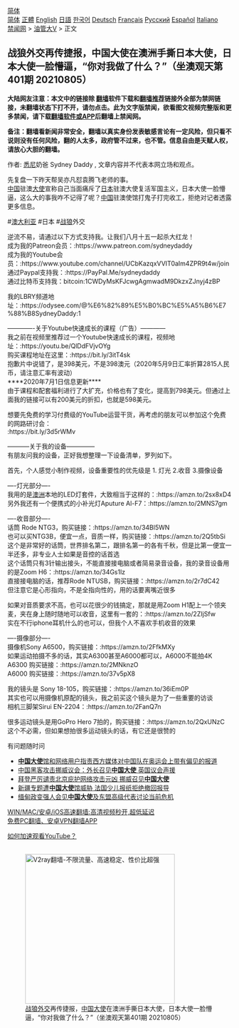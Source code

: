  <!-- 面包屑导航 --> <div class="breadcrumb"><!-- GTranslate: https://gtranslate.io/ -->  <div class="switcher notranslate">  <div class="selected">  <a href="#" onclick="return false;"> 简体</a>  </div>  <div class="option">  <a href="https://www.bannedbook.org" onclick="doGTranslate('zh-CN|zh-CN');jQuery('div.switcher div.selected a').html(jQuery(this).html());return false;" title="简体中文" class="nturl selected"> 简体</a>  <a href="https://www.bannedbook.org/zh-tw/" onclick="doGTranslate('zh-CN|zh-TW');jQuery('div.switcher div.selected a').html(jQuery(this).html());return false;" title="繁體中文" class="nturl"> 正體</a>  <a href="https://www.bannedbook.org/en/" onclick="doGTranslate('zh-CN|en');jQuery('div.switcher div.selected a').html(jQuery(this).html());return false;" title="English" class="nturl"> English</a>  <a href="https://www.bannedbook.org/ja/" onclick="doGTranslate('zh-CN|ja');jQuery('div.switcher div.selected a').html(jQuery(this).html());return false;" title="日本語" class="nturl"> 日語</a>  <a href="https://www.bannedbook.org/ko/" onclick="doGTranslate('zh-CN|ko');jQuery('div.switcher div.selected a').html(jQuery(this).html());return false;" title="한국어" class="nturl"> 한국어</a>  <a href="https://www.bannedbook.org/de/" onclick="doGTranslate('zh-CN|de');jQuery('div.switcher div.selected a').html(jQuery(this).html());return false;" title="Deutsch" class="nturl"> Deutsch</a>  <a href="https://www.bannedbook.org/fr/" onclick="doGTranslate('zh-CN|fr');jQuery('div.switcher div.selected a').html(jQuery(this).html());return false;" title="Français" class="nturl"> Français</a>  <a href="https://www.bannedbook.org/ru/" onclick="doGTranslate('zh-CN|ru');jQuery('div.switcher div.selected a').html(jQuery(this).html());return false;" title="Русский" class="nturl"> Русский</a>  <a href="https://www.bannedbook.org/es/" onclick="doGTranslate('zh-CN|es');jQuery('div.switcher div.selected a').html(jQuery(this).html());return false;" title="Español" class="nturl"> Español</a>  <a href="https://www.bannedbook.org/it/" onclick="doGTranslate('zh-CN|it');jQuery('div.switcher div.selected a').html(jQuery(this).html());return false;" title="Italiano" class="nturl"> Italiano</a>  </div>  </div>      <div class='breadcrumb-sub'><!-- Breadcrumb NavXT 6.3.0 --> <a href="https://www.bannedbook.org/" class="home">禁闻网</a> &gt; <a href="https://www.bannedbook.org/bnews/sohnews/" class="category">油管大V</a> &gt; 正文</div></div><h2>战狼外交再传捷报，中国大使在澳洲手撕日本大使，日本大使一脸懵逼，“你对我做了什么？”（坐澳观天第401期 20210805）</h2> <p class="notice"><b>大陆网友注意：本文中的链接除 <a href="https://github.com/bannedbook/fanqiang" >翻墙</a>软件下载和<a href="https://github.com/killgcd/justmysocks/blob/master/README.md">翻墙推荐</a>链接外全部为禁网链接，未翻墙状态下打不开，请勿点击。此为文字版禁闻，欲看图文视频完整版和更多禁闻，请下载<a href="https://github.com/bannedbook/fanqiang">翻墙软件或APP</a>后翻墙上禁闻网。</p><p>备注：翻墙看新闻非常安全，翻墙以真实身份发表敏感言论有一定风险，但只看不说则没有任何风险，翻的人太多，政府管不过来，也不管。信息自由是天赋人权，请放心大胆的翻墙。</b></p>  <div class="entry"> <p>作者: <a href="https://www.bannedbook.org/bnews/tag/%e6%82%89%e5%b0%bc/" class="st_tag internal_tag" rel="tag" title="标签 悉尼 下的日志">悉尼</a>奶爸 Sydney Daddy , 文章内容并不代表本网立场和观点。</p> <figure></figure> <p>先复盘一下昨天帮吴亦凡怼袁腾飞老师的事。<br /> <span class='wp_keywordlink_affiliate'><a href="https://www.bannedbook.org/" title="中国" target="_blank">中国</a></span>驻澳<a href="https://www.bannedbook.org/bnews/tag/%E5%A4%A7%E4%BD%BF/" class="st_tag internal_tag" rel="tag" title="标签 大使 下的日志">大使</a>宣称自己当面痛斥了<a href="https://www.bannedbook.org/bnews/tag/%e6%97%a5%e6%9c%ac/" class="st_tag internal_tag" rel="tag" title="标签 日本 下的日志">日本</a>驻澳大使复活军国主义，日本大使一脸懵逼，这么大的事我咋不记得了呢？<a href="https://www.bannedbook.org/bnews/tag/%E4%B8%AD%E5%9B%BD/" class="st_tag internal_tag" rel="tag" title="标签 中国 下的日志">中国</a>驻澳使馆打鬼子打完收工，拒绝对记者透露更多信息。</p> <p>#<a href="https://www.bannedbook.org/bnews/tag/%e6%be%b3%e5%a4%a7%e5%88%a9%e4%ba%9a/" class="st_tag internal_tag" rel="tag" title="标签 澳大利亚 下的日志">澳大利亚</a> #日本 #<a href="https://www.bannedbook.org/bnews/tag/%E6%88%98%E7%8B%BC/" class="st_tag internal_tag" rel="tag" title="标签 战狼 下的日志">战狼</a>外交</p> <p>逆流不易，请通过以下方式支持我。让我们八月十五一起杀大红龙！<br /> 成为我的Patreon会员：:https://www.patreon.com/sydneydaddy<br /> 成为我的Youtube会员：:https://www.youtube.com/channel/UCbKazqxVVIT0aIm4ZPR9t4w/join<br /> 通过Paypal支持我：:https://PayPal.Me/sydneydaddy<br /> 通过比特币支持我：bitcoin:1CWDyMsKFJcwgAgmwadM9DkzxZJnyj4zBP</p>  <p>我的LBRY频道地址：:https://odysee.com/@%E6%82%89%E5%B0%BC%E5%A5%B6%E7%88%B8SydneyDaddy:1</p> <p>&#8212;&#8212;&#8212;&#8212;-关于Youtube快速成长的课程（广告）&#8212;&#8212;&#8212;&#8212;<br /> 我之前在视频里推荐过一个Youtube快速成长的课程，视频地址：:https://youtu.be/QlDdFVjvOYg<br /> 购买课程地址在这里：:https://bit.ly/3itT4sk<br /> 抱歉片中说错了，是398美元，不是398澳元（2020年5月9日汇率折算2815人民币，请注意汇率有波动）<br /> ****2020年7月1日信息更新****<br /> 由于课程和配套福利进行了大扩充，价格也有了变化，提高到798美元。但通过上面我的链接可以有200美元的折扣，也就是598美元。</p> <p>想要先免费的学习付费级的YouTube运营干货，再考虑的朋友可以参加这个免费的网路研讨会：<br /> :https://bit.ly/3d5rWMv</p> <p>&#8212;&#8212;&#8212;&#8211;关于我的设备&#8212;&#8212;&#8212;&#8212;&#8211;<br /> 有朋友问我的设备，正好我想整理一下设备清单，罗列如下。</p>  <p>首先，个人感觉小制作视频，设备重要性的优先级是 1. 灯光 2.收音 3.摄像设备</p> <p>&#8212;-灯光部分&#8212;-<br /> 我用的是<a href="https://www.bannedbook.org/bnews/tag/%e6%be%b3%e6%b4%b2/" class="st_tag internal_tag" rel="tag" title="标签 澳洲 下的日志">澳洲</a>本地的LED灯套件，大致相当于这样的：:https://amzn.to/2sx8xD4<br /> 另外我还有一个便携式的小补光灯Aputure Al-F7：:https://amzn.to/2MNS7gm</p> <p>&#8212;-收音部分&#8212;-<br /> 话筒 Rode NTG3，购买链接：:https://amzn.to/34Bl5WN<br /> 也可以买NTG3B，便宜一点，音质一样，购买链接：:https://amzn.to/2Q5tbSi<br /> 这个是非常好的话筒，世界排名第二，跟排名第一的各有千秋，但是比第一便宜一半还多，非专业人士如果是音控的话首选<br /> 这个话筒只有3针输出接头，不能直接接电脑或者简易录音设备，我的录音设备用的是Zoom H6：:https://amzn.to/34Gs1lz<br /> 直接接电脑的话，推荐Rode NTUSB，购买链接：:https://amzn.to/2r7dC42<br /> 但注意它是心形指向，不是全指向性的，用的话要离嘴近很多</p> <p>如果对音质要求不高，也可以花很少的钱搞定，那就是用Zoom H1配上一个领夹麦，夹在身上随时随地可以收音，这里有一套的：:https://amzn.to/2ZIjSfw<br /> 实在不行iphone耳机什么的也可以，但我个人不喜欢手机收音的效果</p>  <p>&#8212;-摄像部分&#8212;-<br /> 摄像机Sony A6500，购买链接：:https://amzn.to/2FfkMXy<br /> 如果运动拍摄不多的话，其实A6300甚至A6000都可以，A6000不能拍4K<br /> A6300 购买链接：:https://amzn.to/2MNknzO<br /> A6000 购买链接：:https://amzn.to/37v5pX8</p> <p>我的镜头是 Sony 18-105，购买链接：:https://amzn.to/36iEm0P<br /> 其实也可以用摄像机原配的镜头，我之前买这个镜头是为了一些重要的访谈<br /> 相机三脚架Sirui EN-2204：:https://amzn.to/2FanQ7n</p> <p>很多运动镜头是用GoPro Hero 7拍的，购买链接：:https://amzn.to/2QxUNzC<br /> 这个不必需，但如果想拍很多运动镜头的话，有它还是很赞的</p> <p>有问题随时问</p>  <ul class='op-related-articles' title='相关阅读'> <li><a href='https://www.bannedbook.org/bnews/baitai/20210727/1594996.html' target='_blank'><b>中国大使</b>馆和网络用户指责西方媒体对中国队在奥运会上带有偏见的报道</a></li> <li><a href='https://www.bannedbook.org/bnews/headline/20210721/1590954.html' target='_blank'>中国黑客攻击挪威议会：外长召见<b>中国大使</b> 英国议会声援</a></li> <li><a href='https://www.bannedbook.org/bnews/headline/20210720/1590387.html' target='_blank'>拜登严厉谴责北京庇护网络攻击元凶 挪威召见<b>中国大使</b></a></li> <li><a href='https://www.bannedbook.org/bnews/ssgc/20210713/1585751.html' target='_blank'>新疆专题遭<b>中国大使</b>馆威胁 法国少儿报纸拒绝撤回报导</a></li> <li><a href='https://www.bannedbook.org/bnews/headline/20210607/1561584.html' target='_blank'>缅甸政变强人会见<b>中国大使</b>及东盟高级代表讨论当前危机</a></li> </ul> <p class="texttj"> <a href="https://github.com/bannedbook/fanqiang/wiki/V2ray%E6%9C%BA%E5%9C%BA" target="_blank">WIN/MAC/安卓/iOS高速翻墙:高清视频秒开,超低延迟</a><br/> <a href="https://github.com/bannedbook/fanqiang/wiki/%E7%A6%81%E9%97%BB%E7%BD%91%E5%AE%89%E5%8D%93%E7%BF%BB%E5%A2%99%E6%96%B0%E9%97%BBAPP" target="_blank">免费PC翻墙、安卓VPN翻墙APP</a></p><p><a href='https://www.bannedbook.org/bnews/topimagenews/20180409/925596.html' target='_blank'>如何加速观看YouTube？ </a></p> <figure class='op-interactive'><br/><a href="https://github.com/bannedbook/fanqiang/wiki/V2ray%E6%9C%BA%E5%9C%BA"><img src="https://raw.githubusercontent.com/bannedbook/fanqiang/master/v2ss/images/v2free.jpg" width="336" alt="V2ray翻墙-不限流量、高速稳定、性价比超强"></a><br/><figcaption><a href="https://www.bannedbook.org/bnews/tag/%E6%88%98%E7%8B%BC%E5%A4%96%E4%BA%A4/" class="st_tag internal_tag" rel="tag" title="标签 战狼外交 下的日志">战狼外交</a>再传捷报，<a href="https://www.bannedbook.org/bnews/tag/%e4%b8%ad%e5%9b%bd%e5%a4%a7%e4%bd%bf/" class="st_tag internal_tag" rel="tag" title="标签 中国大使 下的日志">中国大使</a>在澳洲手撕日本大使，日本大使一脸懵逼，“你对我做了什么？”（坐澳观天第401期 20210805）</figcaption></figure> </p><a name='sharetosocial'></a>  <div style="margin-bottom:5px;padding-bottom:5px;clear:both"> <div id="archive-pix-1" class="banner-ads"> <!-- AuctionX Display platform tag START --> <div id="26318x728x90x621x_ADSLOT2" clicktrack="%%CLICK_URL_ESC%%"></div> <!-- AuctionX Display platform tag END --> </div> <div id="archive-pix-2" class="banner-ads"> <!-- AuctionX Display platform tag START --> <div id="26315x300x250x621x_ADSLOT2" clicktrack="%%CLICK_URL_ESC%%"></div> <!-- AuctionX Display platform tag END --> </div> </div>  <div id="archive-pix-1" class="banner-ads"> <!-- AuctionX Display platform tag START --> <div id="26318x728x90x621x_ADSLOT3" clicktrack="%%CLICK_URL_ESC%%"></div> <!-- AuctionX Display platform tag END --> </div> </div><!--END ENTRY--> 